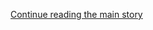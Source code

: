 <div id="app">

<div class="css-1ichrj1 e12j3pa50">

<div class="css-1lzk3av e12j3pa51">

<div class="css-142l3g4">

[Continue reading the main story](#after-dfp-ad-top)

<div class="ad dfp-ad-top-wrapper" style="text-align:center;height:100%;display:block">

<div id="dfp-ad-top" class="place-ad" data-position="top" data-size-key="top">

</div>

</div>

<div id="after-dfp-ad-top">

</div>

</div>

</div>

</div>

<div>

<div class="NYTAppHideMasthead css-1r6wvpq e1suatyy0">

<div class="section css-ui9rw0 e1suatyy2">

<div class="css-11hrj97 er09x8g0">

<div class="css-6n7j50">

</div>

<span class="css-1dv1kvn">Sections</span>

<div class="css-10488qs">

<span class="css-1dv1kvn">SEARCH</span>

</div>

[Skip to content](#site-content)[Skip to site index](#site-index)

</div>

<div class="css-8xdxq2 e1huz5gh0">

</div>

<div class="css-8pe5zk">

  - [English](/)
  - [Español](https://www.nytimes.com/es/)
  - [中文](https://cn.nytimes.com)

</div>

</div>

<div id="masthead-bar-one" class="section hasLinks css-165o1d9 e1csuq9d3">

<div class="css-bpgv3s e1csuq9d0">

</div>

<div class="css-1uqjmks e1csuq9d1">

</div>

<div class="css-9e9ivx">

[](https://myaccount.nytimes.com/auth/login?response_type=cookie&client_id=vi)

</div>

<div class="css-bfvq22 e1csuq9d2">

[Today’s Paper](https://www.nytimes.com/section/todayspaper)

</div>

</div>

<div class="css-stscvm">

<div class="css-158f1cv" data-testid="masthead-desktop-logo">

</div>

</div>

<div class="css-wu78io">

</div>

<div class="css-1y7qxpi" data-aria-hidden="true" style="visibility:hidden">

<div class="css-1llhclm">

  - 
  - 
  - [World](https://www.nytimes.com/section/world)

  - [U.S.](https://www.nytimes.com/section/us)

  - [Politics](https://www.nytimes.com/section/politics)

  - [N.Y.](https://www.nytimes.com/section/nyregion)

  - [Business](https://www.nytimes.com/section/business)

  - [Opinion](https://www.nytimes.com/section/opinion)

  - [Tech](https://www.nytimes.com/section/technology)

  - [Science](https://www.nytimes.com/section/science)

  - [Health](https://www.nytimes.com/section/health)

  - [Sports](https://www.nytimes.com/section/sports)

  - [Arts](https://www.nytimes.com/section/arts)

  - [Books](https://www.nytimes.com/section/books)

  - [Style](https://www.nytimes.com/section/style)

  - [Food](https://www.nytimes.com/section/food)

  - [Travel](https://www.nytimes.com/section/travel)

  - [Magazine](https://www.nytimes.com/section/magazine)

  - [T Magazine](https://www.nytimes.com/section/t-magazine)

  - [Real Estate](https://www.nytimes.com/section/realestate)

  - [Video](https://www.nytimes.com/video)

</div>

</div>

<div class="css-1d8a290" data-testid="masthead-mini-nav">

  - [World](https://www.nytimes.com/section/world)
  - [U.S.](https://www.nytimes.com/section/us)
  - [Politics](https://www.nytimes.com/section/politics)
  - [N.Y.](https://www.nytimes.com/section/nyregion)
  - [Business](https://www.nytimes.com/section/business)
  - [Opinion](https://www.nytimes.com/section/opinion)
  - [Tech](https://www.nytimes.com/section/technology)
  - [Science](https://www.nytimes.com/section/science)
  - [Health](https://www.nytimes.com/section/health)
  - [Sports](https://www.nytimes.com/section/sports)
  - [Arts](https://www.nytimes.com/section/arts)
  - [Books](https://www.nytimes.com/section/books)
  - [Style](https://www.nytimes.com/section/style)
  - [Food](https://www.nytimes.com/section/food)
  - [Travel](https://www.nytimes.com/section/travel)
  - [Magazine](https://www.nytimes.com/section/magazine)
  - [T Magazine](https://www.nytimes.com/section/t-magazine)
  - [Real Estate](https://www.nytimes.com/section/realestate)
  - [Video](https://www.nytimes.com/video)

</div>

</div>

</div>

<div data-aria-hidden="false">

<div id="site-content" role="main">

<div class="css-189d5rw e6b6cmu0">

<div class="css-1yuan6h">

<div class="css-xc44bh">

<div class="section css-o3tihn eq74mwp0" data-block-tracking-id="Briefings" data-testid="block-Briefings">

<div class="css-avqkzc">

<div class="css-1sm6zs8">

<div class="css-1om4z5c">

<div class="css-ydsmmq">

<div class="css-1ee8y2t assetWrapper">

<div class="css-geek62">

<div class="css-1d537rb e18972d70" media="[object Object]">

[](/2020/08/07/podcasts/the-daily/Jack-dorsey-twitter-trump.html)

<div class="css-1g8bx4t">

![](https://static01.nyt.com/images/2017/01/29/podcasts/the-daily-album-art/the-daily-album-art-square320-v4.png)

</div>

</div>

[](/2020/08/07/podcasts/the-daily/Jack-dorsey-twitter-trump.html)

<div class="css-8oysku e18972d71" type="1">

<div class="css-1iexn6j e1voiwgp1">

## Listen to ‘The Daily’

</div>

</div>

<div class="css-8oysku e18972d71">

Jack Dorsey on Twitter’s mistakes.

</div>

</div>

</div>

</div>

<div class="css-ydsmmq">

<div class="css-1ee8y2t assetWrapper">

<div class="css-geek62">

<div class="css-1d537rb e18972d70" media="[object Object]">

[](/2020/08/06/podcasts/episode-three-this-is-our-school-how-dare-you.html)

<div class="css-1g8bx4t">

![](https://static01.nyt.com/images/2020/07/21/podcasts/nice-white-parents-album-art/nice-white-parents-album-art-square320.jpg)

</div>

</div>

[](/2020/08/06/podcasts/episode-three-this-is-our-school-how-dare-you.html)

<div class="css-8oysku e18972d71" type="1">

<div class="css-1iexn6j e1voiwgp1">

## Listen to ‘Nice White Parents’

</div>

</div>

<div class="css-8oysku e18972d71">

How white parents can shape a school, even when they aren’t there.

</div>

</div>

</div>

</div>

<div class="css-ydsmmq">

<div class="css-1ee8y2t assetWrapper">

<div class="css-geek62">

<div class="css-1d537rb e18972d70" media="[object Object]">

[](/2020/08/07/technology/trump-tiktok-wechat.html)

<div class="css-1g8bx4t">

![](https://static01.nyt.com/images/2020/05/14/business/ontech-nl-icon/ontech-nl-icon-square640.jpg?quality=75&auto=webp&disable=upscale&width=350)

</div>

</div>

[](/2020/08/07/technology/trump-tiktok-wechat.html)

<div class="css-8oysku e18972d71" type="1">

<div class="css-1iexn6j e1voiwgp1">

## ‘On Tech With Shira Ovide’

</div>

</div>

<div class="css-8oysku e18972d71">

President Trump swings against TikTok and WeChat.

</div>

</div>

</div>

</div>

</div>

<div class="css-1y8l3jc">

<div class="css-7utnqv">

<div class="css-rlo25n e1ll57lj2">

</div>

</div>

<div class="css-1hesgbm">

</div>

</div>

</div>

</div>

</div>

</div>

</div>

<div class="css-698um9">

<div class="css-1tk5puc">

<div class="css-jbmajz">

<div>

<div class="section css-15zaaaz eq74mwp0" data-block-tracking-id="Top Stories" data-testid="block-TopStories">

<div class="css-1oxv4in e1aa0s8g0">

<div class="css-1qiat4j eqveam63">

<div class="css-1yoguk1 eqveam60">

<div class="css-qvz0vj eqveam61">

<div class="css-1aew2eb eqveam62">

<div class="css-1ee8y2t assetWrapper">

<div class="css-6p6lnl">

[](/2020/08/08/world/coronavirus-updates.html)

<div class="css-debyuq e1voiwgp1">

## <span>U.S. Surpasses 5 Million Coronavirus Cases</span>

</div>

  - No other country has reported as many infections: Brazil ranks
    second, with about three million, and India is third with two
    million.
  - President Trump signed executive orders on economic aid as stimulus
    talks stalled. Their impact may be limited. Here’s the latest.

<div class="css-1slnf6i">

<div class="css-na047m">

<span class="css-eiiu5n e2clvhq0"><span class="newsStatus">live</span></span>

</div>

</div>

</div>

</div>

<div class="css-1ee8y2t assetWrapper">

<div class="css-6p6lnl">

[](/2020/08/08/us/politics/nancy-pelosi-coronavirus-relief.html)

<div class="css-debyuq e1voiwgp1">

## Analysis: Pelosi Confidently Plays Hardball on Virus Relief

</div>

Emboldened by Republican divisions and a favorable political landscape,
Speaker Nancy Pelosi is refusing to agree to a narrow relief measure.

<div>

<div class="css-na047m">

</div>

</div>

</div>

</div>

</div>

</div>

</div>

<div class="css-zmmks0 eqveam60">

<div class="css-1qj0wac eqveam61">

<div class="css-1g8bx4t">

![](https://static01.nyt.com/images/2020/08/08/world/08VIRUS-TAB-pm-slide-NAFH/08VIRUS-TAB-pm-slide-NAFH-videoLarge.jpg)

</div>

</div>

</div>

</div>

</div>

<div class="css-1nuzdmm e1aa0s8g0">

<div class="css-1ee8y2t assetWrapper">

<div class="css-1g8bx4t">

![](https://static01.nyt.com/newsgraphics/2020/03/16/coronavirus-maps/0784f203bec09e80e434dbd4f952fbd250e0e652/images/orphan_usa-threeByTwoSmallAt2X.png)

</div>

</div>

</div>

<div class="css-1nuzdmm e1aa0s8g0">

<div>

<div class="css-1qiat4j eqveam63">

<div class="css-1fgqvm0 eqveam60">

<div class="css-1qj0wac eqveam61">

<div class="css-1ee8y2t assetWrapper">

<div class="css-6p6lnl">

[](/2020/08/08/us/politics/voting-nov-3-election.html)

<div class="css-debyuq e1voiwgp1">

## <span>What Will Happen After Voting Ends on Election Day?</span>

</div>

President Trump’s litigiousness and unfounded claims of fraud have
increased the likelihood of epic postelection court fights.

<div>

<div class="css-na047m">

</div>

</div>

</div>

</div>

</div>

</div>

<div class="css-ws86q6 eqveam60">

<div class="css-1qj0wac eqveam61">

<div class="css-1aew2eb eqveam62">

<div class="css-1ee8y2t assetWrapper">

<div class="css-6p6lnl">

[](/2020/08/08/us/politics/kristi-noem-pence-trump.html)

<div class="css-debyuq e1voiwgp1">

## How Kristi Noem Fueled Speculation About Mike Pence’s Job

</div>

After her flight on Air Force One provoked rumors, Gov. Kristi Noem of
South Dakota returned to Washington to smooth things over with the vice
president.

<div>

<div class="css-na047m">

</div>

</div>

</div>

</div>

</div>

</div>

</div>

</div>

</div>

</div>

<div class="css-1nuzdmm e1aa0s8g0">

<div class="css-1qiat4j eqveam63">

<div class="css-1yoguk1 eqveam60">

<div class="css-qvz0vj eqveam61">

<div class="css-1aew2eb eqveam62">

<div class="css-1ee8y2t assetWrapper">

<div class="css-6p6lnl">

[](/2020/08/08/magazine/us-russia-intelligence.html)

<div class="css-debyuq e1voiwgp1">

## <span>Unwanted Truths: Inside Trump’s Battles With U.S. Intelligence Agencies</span>

</div>

Last year, intelligence officials gathered to write a classified report
on Russia’s interest in the 2020 election. Our investigation uncovered
what happened next.

<div>

<div class="css-na047m">

</div>

</div>

</div>

</div>

</div>

</div>

</div>

<div class="css-pwtn0q eqveam60">

<div class="css-1qj0wac eqveam61">

[](/2020/08/08/magazine/us-russia-intelligence.html)

<div class="css-1g8bx4t">

<div class="css-zjzyr8">

<div data-testid="lazyimage-container" style="height:177.77777777777777px">

</div>

</div>

<div class="section css-1xdhyk6 e2u1rkt0">

<span class="credit">Doug Mills/The New York Times</span>

</div>

</div>

</div>

</div>

<div class="css-778gjy eqveam60">

<div class="css-1qj0wac eqveam61">

<div class="css-1aew2eb eqveam62">

<div class="css-1ee8y2t assetWrapper">

<div class="css-6p6lnl">

[](/2020/08/08/us/politics/trump-russia.html)

<div class="css-debyuq e1voiwgp1">

## President Trump, Russia and an intelligence document: Here are the key takeaways.

</div>

<div>

<div class="css-na047m">

</div>

</div>

</div>

</div>

</div>

</div>

</div>

</div>

</div>

<div class="css-1nuzdmm e1aa0s8g0">

<div>

<div class="css-1qiat4j eqveam63">

<div class="css-1fgqvm0 eqveam60">

<div class="css-1qj0wac eqveam61">

<div class="css-1ee8y2t assetWrapper">

<div class="css-6p6lnl">

[](/2020/08/07/health/coronavirus-superspreading-contagion.html)

<div class="css-debyuq e1voiwgp1">

## <span>Why the Coronavirus Is More Likely to ‘Superspread’ Than the Flu</span>

</div>

Most people won’t spread the virus widely. The few who do are probably
in the wrong place at the wrong time in their infection, new models
suggest.

<div>

<div class="css-na047m">

</div>

</div>

</div>

</div>

</div>

</div>

<div class="css-ws86q6 eqveam60">

<div class="css-1qj0wac eqveam61">

<div class="css-1aew2eb eqveam62">

<div class="css-1ee8y2t assetWrapper">

<div class="css-6p6lnl">

[](/2020/08/08/nyregion/nyc-illegal-parties.html)

<div class="css-debyuq e1voiwgp1">

## Rave Under the Bridge: Are Illicit Parties Endangering N.Y.C.?

</div>

Videos and photos posted on social media of a number of parties show few
guests abiding by social-distancing guidelines.

<div>

<div class="css-na047m">

</div>

</div>

</div>

</div>

</div>

</div>

</div>

</div>

</div>

</div>

<div class="css-1nuzdmm e1aa0s8g0">

<div class="css-1ee8y2t assetWrapper">

<div class="css-1g8bx4t">

<div>

</div>

</div>

</div>

</div>

<div class="css-1nuzdmm e1aa0s8g0">

<div class="css-1ee8y2t assetWrapper">

<div class="css-1qiat4j eqveam63">

<div class="css-96x60l eqveam60">

<div class="css-1qj0wac eqveam61">

[](/2020/08/07/technology/talkspace.html)

<div class="css-debyuq e1voiwgp1">

## <span>At Talkspace, Start-Up Culture Collides With Mental Health Concerns</span>

</div>

</div>

</div>

<div class="css-7douaa eqveam60">

<div class="css-1qj0wac eqveam61">

[](/2020/08/07/technology/talkspace.html)

The therapy-by-text company made burner phones available for fake
reviews and doesn’t adequately respect client privacy, former employees
say.

<div>

<div class="css-na047m">

</div>

</div>

</div>

</div>

</div>

</div>

</div>

<div class="css-1nuzdmm e1aa0s8g0">

<div class="css-1qiat4j eqveam63">

<div class="css-1yoguk1 eqveam60">

<div class="css-qvz0vj eqveam61">

<div class="css-1aew2eb eqveam62">

<div class="css-1ee8y2t assetWrapper">

<div class="css-6p6lnl">

[](/2020/08/07/briefing/best-weekend-reads.html)

<div class="css-debyuq e1voiwgp1">

## <span>11 of Our Best Weekend Reads</span>

</div>

The kindness of strangers in Beirut. 75 years since the atomic bombings.
Burna Boy’s Afro-fusion music. And more.

<div>

<div class="css-na047m">

</div>

</div>

</div>

</div>

<div class="css-1ee8y2t assetWrapper">

<div class="css-6p6lnl">

[](/interactive/2020/08/07/briefing/beirut-tiktok-census-bureau-news-quiz.html)

<div class="css-debyuq e1voiwgp1">

## Did you follow the headlines this week? Take our quiz.

</div>

<div>

<div class="css-na047m">

</div>

</div>

</div>

</div>

</div>

</div>

</div>

<div class="css-zmmks0 eqveam60">

<div class="css-1qj0wac eqveam61">

[](/2020/08/07/briefing/best-weekend-reads.html)

<div class="css-1g8bx4t">

<div class="css-zjzyr8">

<div data-testid="lazyimage-container" style="height:480px">

</div>

</div>

<div class="css-e4gm3y">

</div>

</div>

</div>

</div>

</div>

</div>

</div>

</div>

</div>

<div class="css-717c4s">

<div>

<div class="section css-1g8pbzc eq74mwp0" data-block-tracking-id="Opinion" data-testid="block-Opinion">

[](https://www.nytimes.com/section/opinion?pagetype=Homepage&action=click&module=Opinion)

### Opinion

<div class="css-dlmg09">

<div class="css-tub26b">

<div class="css-1ee8y2t assetWrapper">

<div class="css-1qiat4j eqveam63">

<div class="css-7douaa eqveam60">

<div class="css-qvz0vj eqveam61">

[](/2020/08/08/opinion/sunday/coronavirus-response-testing-lockdown.html)

<div class="css-debyuq e1voiwgp1">

<div class="css-1xdt15l">

<div class="css-1dvlumo e18df3gd0">

The Editorial Board

</div>

</div>

## America Could Control the Pandemic by October. Let’s Get to It.

</div>

The solutions to combating the coronavirus are no mystery. It’s time to
do this right.

<div>

<div class="css-na047m">

</div>

</div>

</div>

</div>

<div class="css-7douaa eqveam60">

<div class="css-1qj0wac eqveam61">

[](/2020/08/08/opinion/sunday/coronavirus-response-testing-lockdown.html)

<div class="css-1g8bx4t">

![](https://static01.nyt.com/images/2020/08/09/opinion/09covid-editorial-08/09covid-editorial-08-square640-v2.jpg?quality=75&auto=webp&disable=upscale&width=350)

</div>

</div>

</div>

</div>

</div>

</div>

</div>

<div class="css-dh19r0">

<div class="css-tub26b">

<div class="css-6p6lnl">

[](/2020/08/08/opinion/sunday/covid-lyme-treatment-medicine.html)

<div class="css-dcl9ft">

![Ross
Douthat](https://static01.nyt.com/images/2018/04/03/opinion/ross-douthat/ross-douthat-thumbLarge.png?quality=75&auto=webp&disable=upscale)

</div>

<div class="css-debyuq e1voiwgp1">

<div class="css-1xdt15l">

<div class="css-tnu8m6 e18df3gd0">

Ross Douthat

</div>

</div>

## What to Do When Covid Doesn’t Go Away

</div>

Lessons for coronavirus long-haulers from my own experience with chronic
illness.

</div>

</div>

<div class="css-tub26b">

<div class="css-6p6lnl">

[](/2020/08/08/opinion/brent-scowcroft-model-foreign-policy.html)

<div class="css-debyuq e1voiwgp1">

<div class="css-1xdt15l">

<div class="css-tnu8m6 e18df3gd0">

James Mann

</div>

</div>

## Brent Scowcroft Didn’t Always Follow ‘the Scowcroft Model’

</div>

</div>

</div>

<div class="css-tub26b">

<div class="css-6p6lnl">

[](/2020/08/08/opinion/sunday/crazy-blues-mamie-smith.html)

<div class="css-debyuq e1voiwgp1">

<div class="css-1xdt15l">

<div class="css-tnu8m6 e18df3gd0">

David Hajdu

</div>

</div>

## A Song That Changed Music Forever

</div>

</div>

</div>

<div class="css-tub26b">

<div class="css-6p6lnl">

[](/2020/08/05/opinion/sunday/indian-matchmaking-netflix.html)

<div class="css-debyuq e1voiwgp1">

<div class="css-1xdt15l">

<div class="css-tnu8m6 e18df3gd0">

Sanjena Sathian

</div>

</div>

## We Need to Talk About ‘Indian Matchmaking’

</div>

</div>

</div>

<div class="css-tub26b">

<div class="css-6p6lnl">

[](/2020/08/08/opinion/sunday/biden-vice-president-geraldine-ferraro.html)

<div class="css-dcl9ft">

![Maureen
Dowd](https://static01.nyt.com/images/2018/04/02/opinion/maureen-dowd/maureen-dowd-thumbLarge.png?quality=75&auto=webp&disable=upscale)

</div>

<div class="css-debyuq e1voiwgp1">

<div class="css-1xdt15l">

<div class="css-tnu8m6 e18df3gd0">

Maureen Dowd

</div>

</div>

## No Wrist Corsages, Please

</div>

</div>

</div>

<div class="css-tub26b">

<div class="css-6p6lnl">

[](/2020/08/07/opinion/coronavirus-lockdown-unemployment-death.html)

<div class="css-debyuq e1voiwgp1">

<div class="css-1xdt15l">

<div class="css-tnu8m6 e18df3gd0">

Michael T. Osterholm and Neel Kashkari

</div>

</div>

## Here’s How to Crush the Virus Until Vaccines Arrive

</div>

</div>

</div>

<div class="css-tub26b">

<div class="css-6p6lnl">

[](/2020/08/06/opinion/sunday/coronavirus-baruch-haviv-death.html)

<div class="css-debyuq e1voiwgp1">

<div class="css-1xdt15l">

<div class="css-tnu8m6 e18df3gd0">

Ron Haviv

</div>

</div>

## Could This Be the Last Time We See Our Dad?

</div>

</div>

</div>

<div class="css-tub26b">

<div class="css-6p6lnl">

[](/2020/08/08/opinion/gold-investment-coronavirus.html)

<div class="css-dcl9ft">

![Ruchir
Sharma](https://static01.nyt.com/images/2018/04/02/opinion/ruchir-sharma/ruchir-sharma-thumbLarge.png?quality=75&auto=webp&disable=upscale)

</div>

<div class="css-debyuq e1voiwgp1">

<div class="css-1xdt15l">

<div class="css-tnu8m6 e18df3gd0">

Ruchir Sharma

</div>

</div>

## Why Is Everyone Buying Gold?

</div>

</div>

</div>

<div class="css-tub26b">

<div class="css-6p6lnl">

[](/2020/08/08/opinion/nazi-confederate-military-history-ksk.html)

<div class="css-dcl9ft">

![Elliot
Ackerman](https://static01.nyt.com/images/2020/03/13/opinion/elliot-ackerman/elliot-ackerman-thumbLarge.png?quality=75&auto=webp&disable=upscale)

</div>

<div class="css-debyuq e1voiwgp1">

<div class="css-1xdt15l">

<div class="css-tnu8m6 e18df3gd0">

Elliot Ackerman

</div>

</div>

## America’s Military Should Confront Its Past, Not Bury It

</div>

</div>

</div>

<div class="css-tub26b">

<div class="css-6p6lnl">

[](/2020/08/06/opinion/sunday/gloria-purvis-george-floyd-blm.html)

<div class="css-dcl9ft">

![Elizabeth
Bruenig](https://static01.nyt.com/images/2020/01/24/opinion/elizabeth-bruenig/elizabeth-bruenig-thumbLarge.png?quality=75&auto=webp&disable=upscale)

</div>

<div class="css-debyuq e1voiwgp1">

<div class="css-1xdt15l">

<div class="css-tnu8m6 e18df3gd0">

Elizabeth Bruenig

</div>

</div>

## Why Won’t More White Christians Say Black Lives Matter?

</div>

</div>

</div>

</div>

</div>

</div>

</div>

<div class="css-ie51lk">

<div class="section css-1m986x7 eq74mwp0" data-block-tracking-id="Editors Picks" data-testid="block-EditorsPicks">

### Editors’ Picks

<div class="css-y3bpqq">

<div class="css-17q3ou7">

<div class="css-4xmvjg">

<div class="css-1ee8y2t assetWrapper">

<div>

<div class="css-1xaqcky">

[](/2020/08/03/world/australia/spearfishing-sydney-coronavirus.html)

<div class="css-1g8bx4t">

<div class="css-zjzyr8">

<div data-testid="lazyimage-container" style="height:480px">

</div>

</div>

<div class="section css-1xdhyk6 e2u1rkt0">

<span class="credit">Michaela Skovranova for The New York Times</span>

</div>

</div>

</div>

<div class="css-1nl6p6m">

[](/2020/08/03/world/australia/spearfishing-sydney-coronavirus.html)

<div class="css-debyuq e1voiwgp1">

## <span>Taking a Spear Into the Sea, and Washing Anxiety Away</span>

</div>

People in Sydney were carrying spearguns to and from the ocean. Our
Australia bureau chief dived in to understand why.

<div>

<div class="css-na047m">

</div>

</div>

</div>

</div>

</div>

</div>

</div>

<div class="css-1lqor8g">

<div class="css-1177x0a">

<div class="css-1ee8y2t assetWrapper">

<div class="css-1qiat4j eqveam63">

<div class="css-7douaa eqveam60">

<div class="css-1qj0wac eqveam61">

[](/2020/08/06/movies/megan-fox-jennifers-body.html)

<div class="css-debyuq e1voiwgp1">

## What Megan Fox Taught Me About the Power of Subversive Girls

</div>

The horror comedy “Jennifer’s Body,” starring Fox as a demon who eats
boys, showed me the value of teen scream queens.

<div>

<div class="css-na047m">

</div>

</div>

</div>

</div>

<div class="css-7douaa eqveam60">

<div class="css-1qj0wac eqveam61">

[](/2020/08/06/movies/megan-fox-jennifers-body.html)

<div class="css-1g8bx4t">

<div class="css-zjzyr8">

<div data-testid="lazyimage-container" style="height:145.33333333333334px">

</div>

</div>

</div>

</div>

</div>

</div>

</div>

</div>

<div class="css-1177x0a">

<div class="css-1ee8y2t assetWrapper">

<div class="css-1qiat4j eqveam63">

<div class="css-7douaa eqveam60">

<div class="css-1qj0wac eqveam61">

[](/2020/08/04/well/family/parents-social-media-privacy.html)

<div class="css-debyuq e1voiwgp1">

## Why Parents Should Pause Before Oversharing Online

</div>

As social media comes of age, will we regret all the information we
revealed about our families during its early years?

<div>

<div class="css-na047m">

</div>

</div>

</div>

</div>

<div class="css-7douaa eqveam60">

<div class="css-1qj0wac eqveam61">

[](/2020/08/04/well/family/parents-social-media-privacy.html)

<div class="css-1g8bx4t">

<div class="css-zjzyr8">

<div data-testid="lazyimage-container" style="height:145.33333333333334px">

</div>

</div>

</div>

</div>

</div>

</div>

</div>

</div>

</div>

</div>

</div>

</div>

</div>

</div>

<div class="css-6nrzw0">

<div class="css-uvu2in e12j3pa50">

<div class="css-1rm0ct8 e12j3pa51">

<div class="css-142l3g4">

### Advertisement

[Continue reading the main story](#after-dfp-ad-mid1-large)

<div id="dfp-ad-mid1-large" class="ad dfp-ad-mid1-large-wrapper" style="text-align:center;height:100%;display:block">

</div>

<div id="after-dfp-ad-mid1-large">

</div>

</div>

</div>

</div>

</div>

<div class="css-19tmjl7">

<div>

</div>

</div>

</div>

<div class="css-djiuqn ekmemt90" data-testid="feedback">

We’d like your thoughts on the New York Times home page experience.[Let
us know what you
think](http://nyt.qualtrics.com/jfe/form/SV_eFJmKj9v0krSE0l)

</div>

</div>

## Site Index

<div>

</div>

## Site Information Navigation

  - [© <span>2020</span> <span>The New York Times
    Company</span>](https://help.nytimes.com/hc/en-us/articles/115014792127-Copyright-notice)

<!-- end list -->

  - [NYTCo](https://www.nytco.com/)
  - [Contact
    Us](https://help.nytimes.com/hc/en-us/articles/115015385887-Contact-Us)
  - [Work with us](https://www.nytco.com/careers/)
  - [Advertise](https://nytmediakit.com/)
  - [T Brand Studio](http://www.tbrandstudio.com/)
  - [Your Ad
    Choices](https://www.nytimes.com/privacy/cookie-policy#how-do-i-manage-trackers)
  - [Privacy](https://www.nytimes.com/privacy)
  - [Terms of
    Service](https://help.nytimes.com/hc/en-us/articles/115014893428-Terms-of-service)
  - [Terms of
    Sale](https://help.nytimes.com/hc/en-us/articles/115014893968-Terms-of-sale)
  - [Site Map](https://spiderbites.nytimes.com)
  - [Help](https://help.nytimes.com/hc/en-us)
  - [Subscriptions](https://www.nytimes.com/subscription?campaignId=37WXW)

</div>

</div>
